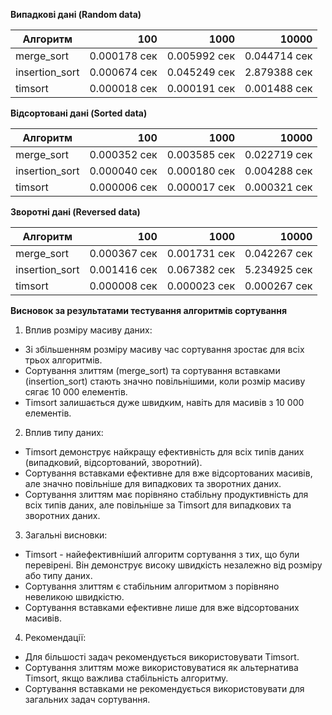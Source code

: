 
**Випадкові дані (Random data)**

| Алгоритм      | 100          | 1000         | 10000        |
| ------------- | -----------: | -----------: | -----------: |
| merge_sort    | 0.000178 сек | 0.005992 сек | 0.044714 сек |
| insertion_sort| 0.000674 сек | 0.045249 сек | 2.879388 сек |
| timsort       | 0.000018 сек | 0.000191 сек | 0.001488 сек |

**Відсортовані дані (Sorted data)**

| Алгоритм      | 100          | 1000         | 10000        |
| ------------- | -----------: | -----------: | -----------: |
| merge_sort    | 0.000352 сек | 0.003585 сек | 0.022719 сек |
| insertion_sort| 0.000040 сек | 0.000180 сек | 0.004288 сек |
| timsort       | 0.000006 сек | 0.000017 сек | 0.000321 сек |

**Зворотні дані (Reversed data)**

| Алгоритм      | 100          | 1000         | 10000        |
| ------------- | -----------: | -----------: | -----------: |
| merge_sort    | 0.000367 сек | 0.001731 сек | 0.042267 сек |
| insertion_sort| 0.001416 сек | 0.067382 сек | 5.234925 сек |
| timsort       | 0.000008 сек | 0.000023 сек | 0.000267 сек |

**Висновок за результатами тестування алгоритмів сортування**
1. Вплив розміру масиву даних:

- Зі збільшенням розміру масиву час сортування зростає для всіх трьох алгоритмів.
- Сортування злиттям (merge_sort) та сортування вставками (insertion_sort) стають значно повільнішими, коли розмір масиву сягає 10 000 елементів.
- Timsort залишається дуже швидким, навіть для масивів з 10 000 елементів.

2. Вплив типу даних:

- Timsort демонструє найкращу ефективність для всіх типів даних (випадковий, відсортований, зворотний).
- Сортування вставками ефективне для вже відсортованих масивів, але значно повільніше для випадкових та зворотних даних.
- Сортування злиттям має порівняно стабільну продуктивність для всіх типів даних, але повільніше за Timsort для випадкових та зворотних даних.

3. Загальні висновки:

- Timsort - найефективніший алгоритм сортування з тих, що були перевірені. Він демонструє високу швидкість незалежно від розміру або типу даних.
- Сортування злиттям є стабільним алгоритмом з порівняно невеликою швидкістю.
- Сортування вставками ефективне лише для вже відсортованих масивів.

4. Рекомендації:

- Для більшості задач рекомендується використовувати Timsort.
- Сортування злиттям може використовуватися як альтернатива Timsort, якщо важлива стабільність алгоритму.
- Сортування вставками не рекомендується використовувати для загальних задач сортування.